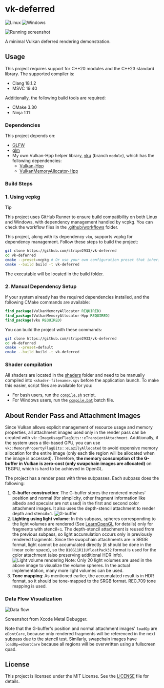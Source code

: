 # vk-deferred

![Linux](https://github.com/stripe2933/vk-deferred/actions/workflows/linux.yml/badge.svg)
![Windows](https://github.com/stripe2933/vk-deferred/actions/workflows/windows.yml/badge.svg)

![Running screenshot](doc/images/running-screenshot.png)

A minimal Vulkan deferred rendering demonstration.

## Usage

This project requires support for C++20 modules and the C++23 standard library. The supported compiler is:
- Clang 18.1.2
- MSVC 19.40

Additionally, the following build tools are required:
- CMake 3.30
- Ninja 1.11

### Dependencies

This project depends on:
- [GLFW](https://github.com/glfw/glfw)
- [glm](https://github.com/g-truc/glm)
- My own Vulkan-Hpp helper library, [vku](https://github.com/stripe2933/vku/tree/module) (branch `module`), which has the following dependencies:
  - [Vulkan-Hpp](https://github.com/KhronosGroup/Vulkan-Hpp)
  - [VulkanMemoryAllocator-Hpp](https://github.com/YaaZ/VulkanMemoryAllocator-Hpp)

### Build Steps

### 1. Using vcpkg

> [!TIP]
> This project uses GitHub Runner to ensure build compatibility on both Linux and Windows, with dependency management handled by vcpkg. You can check the workflow files in the [.github/workflows](.github/workflows) folder.

This project, along with its dependency `vku`, supports vcpkg for dependency management. Follow these steps to build the project:

```sh
git clone https://github.com/stripe2933/vk-deferred
cd vk-deferred
cmake --preset=vcpkg # Or use your own configuration preset that inherits from the "vcpkg" preset.
cmake --build build -t vk-deferred
```

The executable will be located in the build folder.

### 2. Manual Dependency Setup

If your system already has the required dependencies installed, and the following CMake commands are available:

```cmake
find_package(VulkanMemoryAllocator REQUIRED)
find_package(VulkanMemoryAllocator-Hpp REQUIRED)
find_package(vku REQUIRED)
```

You can build the project with these commands:

```sh
git clone https://github.com/stripe2933/vk-deferred
cd vk-deferred
cmake --preset=default
cmake --build build -t vk-deferred
```

### Shader compilation

All shaders are located in the [shaders](/shaders) folder and need to be manually compiled into `<shader-filename>.spv` before the application launch. To make this easier, script files are available for you:

- For bash users, run the [`compile.sh`](/shaders/compile.sh) script.
- For Windows users, run the [`compile.bat`](/shaders/compile.bat) batch file.

## About Render Pass and Attachment Images

Since Vulkan allows explicit management of resource usage and memory properties, all attachment images used only in the render pass can be created with `vk::ImageUsageFlagBits::eTransientAttachment`. Additionally, if the system uses a tile-based GPU, you can use `vk::MemoryPropertyFlagBits::eLazilyAllocated` to avoid expensive memory allocation for the entire image (only each tile region will be allocated when the image is accessed). Therefore, **the memory consumption of the G-buffer in Vulkan is zero-cost (only swapchain images are allocated)** on TBGPU, which is hard to be achieved in OpenGL.

The project has a render pass with three subpasses. Each subpass does the following:
1. **G-buffer construction**:
   The G-buffer stores the rendered meshes' position and normal (for simplicity, other fragment information like albedo and specular are not used) in the first and second color attachment images. It also uses the depth-stencil attachment to render depth and stencil=`1`.
   ![G-buffer](doc/images/gbuffer-rendering.png)
2. **Lighting using light volume**:
   In this subpass, spheres corresponding to the light volumes are rendered (See [LearnOpenGL](https://learnopengl.com/Advanced-Lighting/Deferred-Shading) for details) only for fragments with stencil=`1`. The depth-stencil attachment is reused from the previous subpass, so light accumulation occurs only in previously rendered fragments. Since the swapchain attachments are in SRGB format, light cannot be accumulated directly (it should be done in the linear color space), so the `B10G11R11UfloatPack32` format is used for the color attachment (also preserving additional HDR info).
   ![Light volume rendering](doc/images/light-volume-rendering.png)
   Note: Only 20 light volumes are used in the above image to visualize the volume spheres. In the actual implementation, many more light volumes can be used.
3. **Tone mapping**:
   As mentioned earlier, the accumulated result is in HDR format, so it should be tone-mapped to the SRGB format. REC.709 tone mapping is used.

### Data Flow Visualization

![Data flow](doc/images/data-flow.png)

Screenshot from Xcode Metal Debugger.

Note that the G-buffer's position and normal attachment images' `loadOp` are `eDontCare`, because only rendered fragments will be referenced in the next subpass due to the stencil test. Similarly, swapchain images have `loadOp=eDontCare` because all regions will be overwritten using a fullscreen quad.

## License

This project is licensed under the MIT License. See the [LICENSE](LICENSE.txt) file for details.